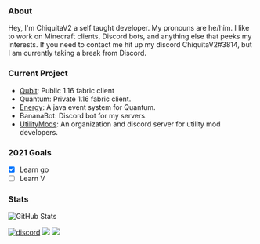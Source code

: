 ### About
Hey, I'm ChiquitaV2 a self taught developer. My pronouns are he/him. I like to work on Minecraft clients, Discord bots, and anything else that peeks my interests. If you need to contact me hit up my discord ChiquitaV2#3814, but I am currently taking a break from Discord.

### Current Project
* [Qubit](https://github.com/QuantumClient/Qubit): Public 1.16 fabric client
* Quantum: Private 1.16 fabric client.
* [Energy](https://github.com/QuantumClient/Energy): A java event system for Quantum.
* BananaBot: Discord bot for my servers.
* [UtilityMods](https://github.com/UtilityMods): An organization and discord server for utility mod developers.

### 2021 Goals
* [x] Learn go
* [ ] Learn V

### Stats
![GitHub Stats](https://github-readme-stats.vercel.app/api?username=chiquitav2&count_private=true&show_icons=true&hide=issues&theme=material-palenight)

[![discord](https://img.shields.io/badge/Discord-h8EQyuYTK7-9080c2)](https://discord.gg/h8EQyuYTK7)
![](https://komarev.com/ghpvc/?username=chiquitav2&color=9080c2)
![](https://img.shields.io/badge/Based-Very-9080c2)
